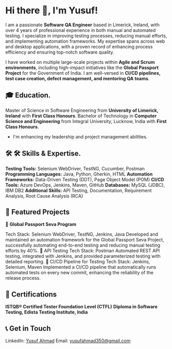 # Hi there 👋, I'm Yusuf!
I am a passionate **Software QA Engineer** based in Limerick, Ireland, with over 4 years of professional experience in both manual and automated testing. I specialize in improving testing processes, reducing manual efforts, and implementing automation frameworks. My expertise spans across web and desktop applications, with a proven record of enhancing process efficiency and ensuring top-notch software quality.

I have worked on multiple large-scale projects within **Agile and Scrum environments**, including high-impact initiatives like the **Global Passport Project** for the Government of India. I am well-versed in **CI/CD pipelines, test case creation, defect management, and mentoring QA teams**.

## 🎓 Education.
Master of Science in Software Engineering from **University of Limerick, Ireland** with **First Class Honours**.
Bachelor of Technology in **Computer Science and Engineering** from Integral University, Lucknow, India with **First Class Honours**.
- I'm enhancing my leadership and project management abilities.

## 🛠️ 🛠️ Skills & Expertise.

**Testing Tools:** Selenium WebDriver, TestNG, Cucumber, Postman
**Programming Languages:** Java, Python, Gherkin, HTML
**Automation Frameworks:** Data-Driven Testing (DDT), Page Object Model (POM)
**CI/CD Tools:** Azure DevOps, Jenkins, Maven, GitHub
**Databases:** MySQL (JDBC), IBM DB2
**Additional Skills:** API Testing, Documentation, Requirement Analysis, Root Cause Analysis (RCA)

## 📂 Featured Projects
🔗 **Global Passport Seva Program**

Tech Stack: Selenium WebDriver, TestNG, Jenkins, Java
Developed and maintained an automation framework for the Global Passport Seva Project, successfully automating end-to-end testing and reducing manual testing efforts by 40%.
🔗 API Testing
Tech Stack: Postman
Automated REST API testing, integrated with Jenkins, and provided parameterized testing with detailed reporting.
🔗 CI/CD Pipeline for Testing
Tech Stack: Jenkins, Selenium, Maven
Implemented a CI/CD pipeline that automatically runs automated tests on every new commit, enhancing the reliability of the release process.

## 📜 Certifications
**ISTQB® Certified Tester Foundation Level (CTFL)**
**Diploma in Software Testing, Edista Testing Institute, India**

## 📞 Get in Touch
LinkedIn: [Yusuf Ahmad](https://www.linkedin.com/in/yusufahmad786/)
Email: yusufahmad350@gmail.com
